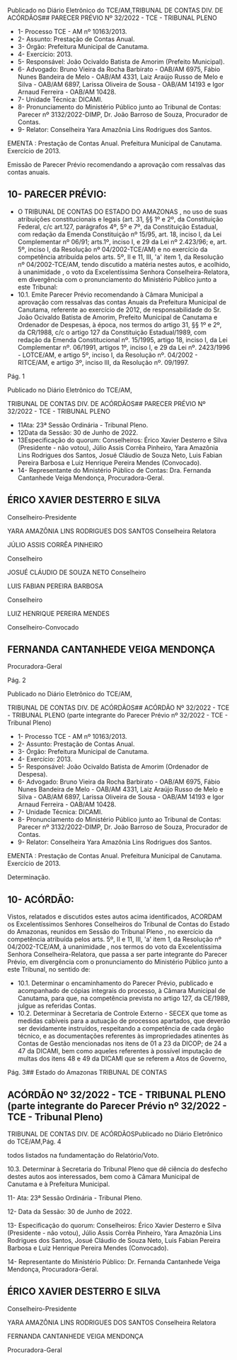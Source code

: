Publicado  no  Diário  Eletrônico do TCE/AM,TRIBUNAL DE CONTAS DIV. DE ACÓRDÃOS## PARECER PRÉVIO Nº 32/2022 - TCE - TRIBUNAL PLENO

- 1- Processo TCE - AM nº 10163/2013.
- 2- Assunto: Prestação de Contas Anual.
- 3- Órgão: Prefeitura Municipal de Canutama.
- 4- Exercício: 2013.
- 5- Responsável: João Ocivaldo Batista de Amorim (Prefeito Municipal).
- 6- Advogado: Bruno Vieira da Rocha Barbirato - OAB/AM 6975, Fábio Nunes Bandeira de Melo - OAB/AM 4331, Laiz Araújo Russo de Melo e Silva - OAB/AM 6897, Larissa Oliveira de Sousa - OAB/AM 14193 e Igor Arnaud Ferreira - OAB/AM 10428.
- 7- Unidade Técnica: DICAMI.
- 8- Pronunciamento do  Ministério  Público  junto  ao  Tribunal  de  Contas: Parecer  nº 3132/2022-DIMP,  Dr. João Barroso de Souza, Procurador de Contas.
- 9- Relator: Conselheira Yara Amazônia Lins Rodrigues dos Santos.

EMENTA :  Prestação  de  Contas  Anual.    Prefeitura Municipal de Canutama.  Exercício de 2013.

Emissão de Parecer Prévio recomendando a aprovação com ressalvas das contas anuais.

## 10-  PARECER PRÉVIO:

- O  TRIBUNAL  DE  CONTAS  DO  ESTADO  DO  AMAZONAS ,  no  uso  de  suas atribuições  constitucionais  e  legais  (art.  31,  §§  1º  e  2º,  da  Constituição  Federal,  c/c art.127,  parágrafos  4º,  5º  e  7º,  da  Constituição  Estadual,  com  redação  da  Emenda Constituição nº 15/95, art. 18, inciso I, da Lei Complementar nº 06/91; arts.1º, inciso I, e 29  da  Lei  nº  2.423/96;  e,  art.  5º,  inciso  I,  da  Resolução  nº  04/2002-TCE/AM)  e  no exercício da competência atribuída pelos arts. 5º, II e 11, III, 'a' item 1, da Resolução nº 04/2002-TCE/AM, tendo discutido a matéria nestes autos, e acolhido, à unanimidade , o voto da Excelentíssima Senhora Conselheira-Relatora, em divergência com o pronunciamento do Ministério Público junto a este Tribunal:
- 10.1.  Emite Parecer Prévio recomendando à Câmara Municipal a aprovação com ressalvas das contas Anuais da Prefeitura Municipal de Canutama,  referente  ao  exercício  de  2012,  de  responsabilidade  do Sr. João Ocivaldo Batista de Amorim, Prefeito Municipal de Canutama e Ordenador de Despesas, à época, nos termos do artigo 31, §§ 1º e 2º, da CR/1988, c/c o artigo 127 da Constituição Estadual/1989, com redação da  Emenda  Constitucional  nº.  15/1995,  artigo 18, inciso I, da  Lei Complementar nº. 06/1991, artigos 1º, inciso I, e 29 da Lei nº. 2423/1996 - LOTCE/AM, e artigo 5º, inciso I, da Resolução nº. 04/2002 - RITCE/AM, e artigo 3º, inciso III, da Resolução nº. 09/1997.

Pág. 1

Publicado  no  Diário  Eletrônico do TCE/AM,

TRIBUNAL DE CONTAS DIV. DE ACÓRDÃOS## PARECER PRÉVIO Nº 32/2022 - TCE - TRIBUNAL PLENO

- 11Ata: 23ª Sessão Ordinária - Tribunal Pleno.
- 12Data da Sessão: 30 de Junho de 2022.
- 13Especificação do quorum: Conselheiros: Érico Xavier Desterro e Silva (Presidente - não votou), Júlio Assis Corrêa Pinheiro, Yara Amazônia Lins Rodrigues dos Santos, Josué Cláudio de Souza Neto, Luis Fabian Pereira Barbosa e Luiz Henrique Pereira Mendes (Convocado).
- 14-  Representante do Ministério Público de Contas: Dra. Fernanda Cantanhede Veiga Mendonça, Procuradora-Geral.

## ÉRICO XAVIER DESTERRO E SILVA

Conselheiro-Presidente

YARA AMAZÔNIA LINS RODRIGUES DOS SANTOS Conselheira Relatora

JÚLIO ASSIS CORRÊA PINHEIRO

Conselheiro

JOSUÉ CLÁUDIO DE SOUZA NETO Conselheiro

LUIS FABIAN PEREIRA BARBOSA

Conselheiro

LUIZ HENRIQUE PEREIRA MENDES

Conselheiro-Convocado

## FERNANDA CANTANHEDE VEIGA MENDONÇA

Procuradora-Geral

Pág. 2

Publicado  no  Diário  Eletrônico do TCE/AM,

TRIBUNAL DE CONTAS DIV. DE ACÓRDÃOS## ACÓRDÃO Nº 32/2022 - TCE - TRIBUNAL PLENO (parte integrante do Parecer Prévio nº 32/2022 - TCE - Tribunal Pleno)

- 1- Processo TCE - AM nº 10163/2013.
- 2- Assunto: Prestação de Contas Anual.
- 3- Órgão: Prefeitura Municipal de Canutama.
- 4- Exercício: 2013.
- 5- Responsável: João Ocivaldo Batista de Amorim (Ordenador de Despesa).
- 6- Advogado: Bruno Vieira da Rocha Barbirato - OAB/AM 6975, Fábio Nunes Bandeira de Melo - OAB/AM 4331, Laiz Araújo Russo de Melo e Silva - OAB/AM 6897, Larissa Oliveira de Sousa - OAB/AM 14193 e Igor Arnaud Ferreira - OAB/AM 10428.
- 7- Unidade Técnica: DICAMI.
- 8- Pronunciamento do  Ministério  Público  junto  ao  Tribunal  de  Contas: Parecer  nº 3132/2022-DIMP,  Dr. João Barroso de Souza, Procurador de Contas.
- 9- Relator: Conselheira Yara Amazônia Lins Rodrigues dos Santos.

EMENTA :  Prestação  de  Contas  Anual.    Prefeitura Municipal de Canutama. Exercício de 2013.

Determinação.

## 10-  ACÓRDÃO:

Vistos, relatados e discutidos estes autos acima identificados, ACORDAM os Excelentíssimos Senhores Conselheiros do Tribunal de Contas do Estado do Amazonas, reunidos em Sessão do Tribunal Pleno , no exercício da competência atribuída pelos arts. 5º, II e 11, III, 'a' item 1, da Resolução nº 04/2002-TCE/AM, à unanimidade , nos termos do  voto da  Excelentíssima  Senhora  Conselheira-Relatora,  que  passa  a  ser  parte integrante  do  Parecer  Prévio, em  divergência com  o  pronunciamento  do  Ministério Público junto a este Tribunal, no sentido de:

- 10.1. Determinar o encaminhamento do Parecer Prévio, publicado e acompanhado  de  cópias  integrais  do processo,  à  Câmara  Municipal  de Canutama, para que, na competência prevista no artigo 127, da CE/1989, julgue as referidas Contas.
- 10.2. Determinar à  Secretaria  de  Controle  Externo  -  SECEX  que  tome  as medidas cabíveis para a autuação de processos apartados, que deverão ser  devidamente  instruídos,  respeitando  a  competência  de  cada  órgão técnico,  e  as  documentações referentes às impropriedades atinentes às Contas de Gestão mencionadas nos itens de 01 a 23 da DICOP; de 24 a 47  da  DICAMI,  bem  como  aqueles  referentes  à  possível  imputação  de multas dos itens 48 e 49 da DICAMI que se referem a Atos de Governo,

Pág. 3## Estado do Amazonas TRIBUNAL DE CONTAS

## ACÓRDÃO Nº 32/2022 - TCE - TRIBUNAL PLENO (parte integrante do Parecer Prévio nº 32/2022 - TCE - Tribunal Pleno)

TRIBUNAL DE CONTAS DIV. DE ACÓRDÃOSPublicado  no  Diário  Eletrônico do TCE/AM,Pág. 4

todos listados na fundamentação do Relatório/Voto.

10.3. Determinar à  Secretaria  do  Tribunal  Pleno  que  dê  ciência  do  desfecho destes  autos  aos  interessados,  bem  como  à  Câmara  Municipal  de Canutama e à Prefeitura Municipal.

11- Ata: 23ª Sessão Ordinária - Tribunal Pleno.

12- Data da Sessão: 30 de Junho de 2022.

13- Especificação do quorum: Conselheiros: Érico Xavier Desterro e Silva (Presidente - não votou), Júlio Assis Corrêa Pinheiro, Yara Amazônia Lins Rodrigues dos Santos, Josué Cláudio de Souza Neto, Luis Fabian Pereira Barbosa e Luiz Henrique Pereira Mendes (Convocado).

14-  Representante do Ministério Público: Dr. Fernanda Cantanhede Veiga Mendonça, Procuradora-Geral.

## ÉRICO XAVIER DESTERRO E SILVA

Conselheiro-Presidente

YARA AMAZÔNIA LINS RODRIGUES DOS SANTOS Conselheira Relatora

FERNANDA CANTANHEDE VEIGA MENDONÇA

Procuradora-Geral